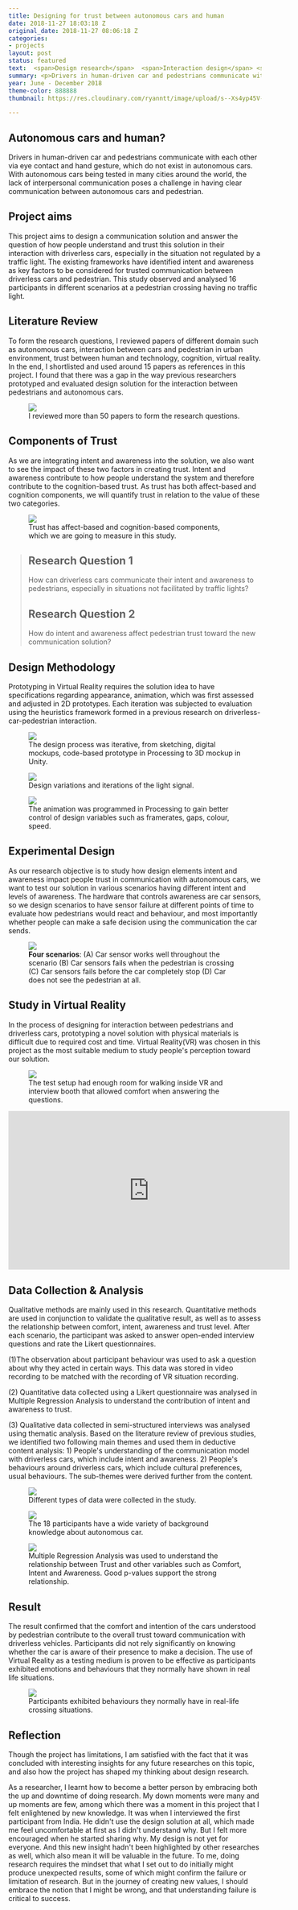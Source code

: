 ```yaml
---
title: Designing for trust between autonomous cars and human
date: 2018-11-27 18:03:18 Z
original_date: 2018-11-27 08:06:18 Z
categories:
- projects
layout: post
status: featured
text:  <span>Design research</span>  <span>Interaction design</span> <span>Interface design</span>
summary: <p>Drivers in human-driven car and pedestrians communicate with each other via eye contact and hand gesture, which do not exist in autonomous cars. With autonomous cars being tested in many cities around the world, the lack of interpersonal communication poses a challenge in having clear communication between autonomous cars and pedestrian.</p> <p>This project aims to design a communication solution and answer the question of how people understand and trust this solution in their interaction with driverless cars, especially in the situation not regulated by a traffic light.</p>
year: June - December 2018
theme-color: 888888
thumbnail: https://res.cloudinary.com/ryanntt/image/upload/s--Xs4yp45V--/c_fill,h_1082,w_1536/v1548480050/light-wave/light-wave-thumbnail.png

---
```

 
## Autonomous cars and human?

Drivers in human-driven car and pedestrians communicate with each other via eye contact and hand gesture, which do not exist in autonomous cars. With autonomous cars being tested in many cities around the world, the lack of interpersonal communication poses a challenge in having clear communication between autonomous cars and pedestrian.

## Project aims

This project aims to design a communication solution and answer the question of how people understand and trust this solution in their interaction with driverless cars, especially in the situation not regulated by a traffic light. The existing frameworks have identified intent and awareness as key factors to be considered for trusted communication between driverless cars and pedestrian. This study observed and analysed 16 participants in different scenarios at a pedestrian crossing having no traffic light.

## Literature Review

To form the research questions, I reviewed papers of different domain such as autonomous cars, interaction between cars and pedestrian in urban environment, trust between human and technology, cognition, virtual reality. In the end, I shortlisted and used around 15 papers as references in this project. I found that there was a gap in the way previous researchers prototyped and evaluated design solution for the interaction between pedestrians and autonomous cars.

<figure class="no-bg-color text-width">
    <img src="https://res.cloudinary.com/ryanntt/image/upload/s--qTZwLx3w--/c_scale,q_60,w_1150/v1546686210/light-wave/Literature-Review.png">
    <figcaption>I reviewed more than 50 papers to form the research questions.</figcaption>
</figure>

## Components of Trust

As we are integrating intent and awareness into the solution, we also want to see the impact of these two factors in creating trust. Intent and awareness contribute to how people understand the system and therefore contribute to the cognition-based trust. As trust has both affect-based and cognition components, we will quantify trust in relation to the value of these two categories.

<figure class="no-bg-color text-width">
    <img src="https://res.cloudinary.com/ryanntt/image/upload/s--1_jxUJ4O--/c_scale,w_650/v1551875316/light-wave/Trust_Model.png">
    <figcaption>Trust has affect-based and cognition-based components, which we are going to measure in this study.</figcaption>
</figure>

<div class="spacer-block-2"></div>
<blockquote class="highlighted full-width">
    <div class="spacer-block-1"></div>
    <h2 class="label">Research Question 1</h2>
    <p>How can driverless cars communicate their intent and awareness to pedestrians, especially in situations not facilitated by traffic lights?</p>
     <h2 class="label">Research Question 2</h2>
    <p>How do intent and awareness affect pedestrian trust toward the new communication solution?</p>
    <div class="spacer-block-1"></div>
</blockquote>
<div class="spacer-block-2"></div>

## Design Methodology

Prototyping in Virtual Reality requires the solution idea to have specifications regarding appearance, animation, which was first assessed and adjusted in 2D prototypes. Each iteration was subjected to evaluation using the heuristics framework formed in a previous research on driverless-car-pedestrian interaction.

<figure class="no-bg-color">
    <img src="https://res.cloudinary.com/ryanntt/image/upload/s--zIrebbhW--/c_scale,h_257,w_1155/v1546162372/light-wave/Iterative_Process.png">
    <figcaption>The design process was iterative, from sketching, digital mockups, code-based prototype in Processing to 3D mockup in Unity.</figcaption>
</figure>

<div class="spacer-block-2"></div>

<figure>
    <img src="https://res.cloudinary.com/ryanntt/image/upload/s--XiyRoHZ4--/c_scale,h_881,w_1155/v1551868042/light-wave/Mockup-Board.png">
    <figcaption>Design variations and iterations of the light signal.</figcaption>
</figure>

<figure class="text-width">
    <img src="https://res.cloudinary.com/ryanntt/image/upload/v1551870663/light-wave/Processing-Animation.gif">
    <figcaption>The animation was programmed in Processing to gain better control of design variables such as framerates, gaps, colour, speed.</figcaption>
</figure>

## Experimental Design

As our research objective is to study how design elements intent and awareness impact people trust in communication with autonomous cars, we want to test our solution in various scenarios having different intent and levels of awareness. The hardware that controls awareness are car sensors, so we design scenarios to have sensor failure at different points of time to evaluate how pedestrians would react and behaviour, and most importantly whether people can make a safe decision using the communication the car sends.

<div class="spacer-block-1"></div>

<figure class="no-bg-color text-width">
    <img src="https://res.cloudinary.com/ryanntt/image/upload/s--rnHmFOzE--/c_scale,w_1150/v1546689476/light-wave/Experiment-Design.png">
    <figcaption><b>Four scenarios</b>: (A) Car sensor works well throughout the scenario (B) Car sensors fails when the pedestrian is crossing (C) Car sensors fails before the car completely stop (D) Car does not see the pedestrian at all.</figcaption>
</figure>

## Study in Virtual Reality

In the process of designing for interaction between pedestrians and driverless cars, prototyping a novel solution with physical materials is difficult due to required cost and time. Virtual Reality(VR) was chosen in this project as the most suitable medium to study people's perception toward our solution.

<div class="spacer-block-1"></div>

<figure class="no-bg-color text-width">
    <img src="https://res.cloudinary.com/ryanntt/image/upload/s--vuqs4rW8--/c_scale,h_574,w_1300/v1546162365/light-wave/Experiment_Environment.png">
    <figcaption>The test setup had enough room for walking inside VR and interview booth that allowed comfort when answering the questions.</figcaption>
</figure>

<div class="spacer-block-2"></div>

<div class="my-video [vimeo, widescreen]">
    <iframe width="560" height="315" src="https://www.youtube.com/embed/S5N5-TtK4DA" frameborder="0" allow="accelerometer; encrypted-media; gyroscope; picture-in-picture" allowfullscreen></iframe>
</div>

<!-- <div class="my-video [vimeo, widescreen]">
    <iframe width="560" height="315" src="https://www.youtube.com//embed/videoseries?list=PL-kCG1y2NE9RBZv9enPFyi_J4P6HqNrsF&loop=1&autoplay=1&modestbranding=1" frameborder="0" allow="accelerometer; autoplay; encrypted-media; gyroscope; picture-in-picture" allowfullscreen></iframe>
</div> -->

<div class="spacer-block-2"></div>

## Data Collection & Analysis

Qualitative methods are mainly used in this research. Quantitative methods are used in conjunction to validate the qualitative result, as well as to assess the relationship between comfort, intent, awareness and trust level. After each scenario, the participant was asked to answer open-ended interview questions and rate the Likert questionnaires.

(1)The observation about participant behaviour was used to ask a question about why they acted in certain ways. This data was stored in video recording to be matched with the recording of VR situation recording.

(2) Quantitative data collected using a Likert questionnaire was analysed in Multiple Regression Analysis to understand the contribution of intent and awareness to trust.

(3) Qualitative data collected in semi-structured interviews was analysed using thematic
analysis. Based on the literature review of previous studies, we identified two following main themes and used them in deductive content analysis: 1) People's understanding of the communication model with driverless cars, which include intent and awareness. 2) People's behaviours around driverless cars, which include cultural preferences, usual behaviours. The sub-themes were derived further from the content.

<div class="spacer-block-1"></div>

<figure class="no-bg-color text-width">
    <img src="https://res.cloudinary.com/ryanntt/image/upload/s--ijSRYuM2--/c_scale,h_619,w_1150/v1546162374/light-wave/Official_Experiment.png">
    <figcaption>Different types of data were collected in the study.</figcaption>
</figure>

<div class="spacer-block-2"></div>

<div class="spacer-block-1"></div>

<figure class="no-bg-color text-width">
    <img src="https://res.cloudinary.com/ryanntt/image/upload/s--o881UbsI--/c_scale,h_301,w_650/v1546773545/light-wave/Demographics.png">
    <figcaption>The 18 participants have a wide variety of background knowledge about autonomous car.</figcaption>
</figure>


<figure class="text-width">
    <img src="https://res.cloudinary.com/ryanntt/image/upload/s--hpMAxiEG--/c_scale,h_350,w_650/v1551873968/light-wave/Multiple_Regression_Analysis_-Trust.png">
    <figcaption>Multiple Regression Analysis was used to understand the relationship between Trust and other variables such as Comfort, Intent and Awareness. Good p-values support the strong relationship.</figcaption>
</figure>

<div class="spacer-block-2"></div>

## Result

The result confirmed that the comfort and intention of the cars understood by pedestrian contribute to the overall trust toward communication with driverless vehicles. Participants did not rely significantly on knowing whether the car is aware of their presence to make a decision. The use of Virtual Reality as a testing medium is proven to be effective as participants exhibited emotions and behaviours that they normally have shown in real life situations.

<figure class="no-bg-color text-width">
    <img src="https://res.cloudinary.com/ryanntt/image/upload/s--yylWKt9l--/v1546692777/light-wave/Study_Footage.gif">
    <figcaption>Participants exhibited behaviours they normally have in real-life crossing situations.</figcaption>
</figure>

## Reflection

Though the project has limitations, I am satisfied with the fact that it was concluded with interesting insights for any future researches on this topic, and also how the project has shaped my thinking about design research.

As a researcher, I learnt how to become a better person by embracing both the up and downtime of doing research. My down moments were many and up moments are few, among which there was a moment in this project that I felt enlightened by new knowledge. It was when I interviewed the first participant from India. He didn't use the design solution at all, which made me feel uncomfortable at first as I didn't understand why. But I felt more encouraged when he started sharing why. My design is not yet for everyone. And this new insight hadn't been highlighted by other researches as well, which also mean it will be valuable in the future. To me, doing research requires the mindset that what I set out to do initially might produce unexpected results, some of which might confirm the failure or limitation of research. But in the journey of creating new values, I should embrace the notion that I might be wrong, and that understanding failure is critical to success.